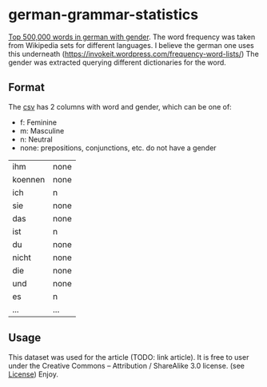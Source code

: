 # german-grammar-statistics

[Top 500,000 words in german with gender](german_top_50000_gender.csv).
The word frequency was taken from Wikipedia sets for different languages.
I believe the german one uses this underneath (https://invokeit.wordpress.com/frequency-word-lists/)
The gender was extracted querying different dictionaries for the word.

## Format
The [csv](german_top_50000_gender.csv) has 2 columns with word and gender, which can be one of:
  - f: Feminine
  - m: Masculine
  - n: Neutral
  - none: prepositions, conjunctions, etc. do not have a gender
  
|       |          |
|-------|----------|
| ihm   |	none   |
| koennen   |	none   |
| ich   |	n   |
| sie   |	none   |
| das   |	none   |
| ist   |	n   |
| du   |	none   |
| nicht   |	none   |
| die   |	none   |
| und   |	none   |
| es   |	n   |
| ...   |	...   |

  
## Usage

This dataset was used for the article (TODO: link article).
It is free to user under the Creative Commons – Attribution / ShareAlike 3.0 license. (see [License](LICENSE))
Enjoy.
